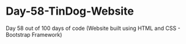 # Day-58-TinDog-Website
Day 58 out of 100 days of code (Website built using HTML and CSS - Bootstrap Framework)

